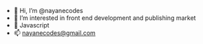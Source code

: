 - 👋 Hi, I’m @nayanecodes
- 👀 I’m interested in front end development and publishing market
- 🌱 Javascript
- 📫 nayanecodes@gmail.com

<!---
nayanecodes/nayanecodes is a ✨ special ✨ repository because its `README.md` (this file) appears on your GitHub profile.
You can click the Preview link to take a look at your changes.
--->
